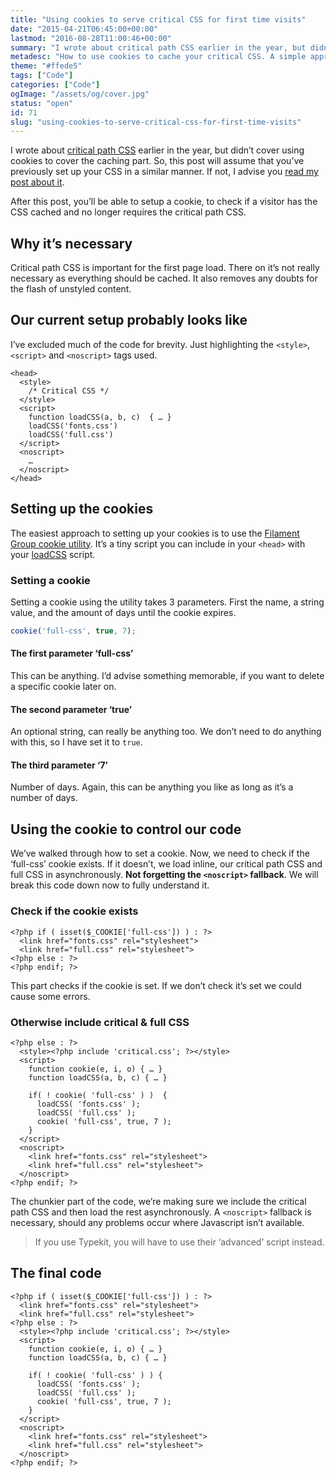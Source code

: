 ```yaml
---
title: "Using cookies to serve critical CSS for first time visits"
date: "2015-04-21T06:45:00+00:00"
lastmod: "2016-08-28T11:00:46+00:00"
summary: "I wrote about critical path CSS earlier in the year, but didn’t cover using cookies to cover the caching part. So, this post will assume that you’ve previously set up your CSS in a similar manner. If not, I advise you read my post about it.After this post, you’ll be able to setup a cookie, to check if a visitor has the CSS cached and no longer requires the critical path CSS."
metadesc: "How to use cookies to cache your critical CSS. A simple approach involving making your CSS asynchronous, applying a cookie and checking for it."
theme: "#ffede5"
tags: ["Code"]
categories: ["Code"]
ogImage: "/assets/og/cover.jpg"
status: "open"
id: 71
slug: "using-cookies-to-serve-critical-css-for-first-time-visits"
---
```


I wrote about [critical path CSS](http://iamsteve.me/blog/entry/critical-asynchronous-css) earlier in the year, but didn’t cover using cookies to cover the caching part. So, this post will assume that you’ve previously set up your CSS in a similar manner. If not, I advise you [read my post about it](http://iamsteve.me/blog/entry/critical-asynchronous-css).

After this post, you’ll be able to setup a cookie, to check if a visitor has the CSS cached and no longer requires the critical path CSS.

## Why it’s necessary
Critical path CSS is important for the first page load. There on it’s not really necessary as everything should be cached. It also removes any doubts for the flash of unstyled content.

## Our current setup probably looks like
I’ve excluded much of the code for brevity. Just highlighting the `<style>`, `<script>` and `<noscript>` tags used.

```{.language-markup .language-javascript}
<head>
  <style>
    /* Critical CSS */
  </style>
  <script>
    function loadCSS(a, b, c)  { … }
    loadCSS('fonts.css')
    loadCSS('full.css')
  </script>
  <noscript>
    …
  </noscript>
</head>
```

## Setting up the cookies
The easiest approach to setting up your cookies is to use the [Filament Group cookie utility](https://github.com/filamentgroup/cookie). It’s a tiny script you can include in your `<head>` with your [loadCSS](https://github.com/filamentgroup/loadCSS) script.

### Setting a cookie
Setting a cookie using the utility takes 3 parameters. First the name, a string value, and the amount of days until the cookie expires.

```javascript
cookie('full-css', true, 7);
```

#### The first parameter ‘full-css’
This can be anything. I’d advise something memorable, if you want to delete a specific cookie later on. 

#### The second parameter ‘true’
An optional string, can really be anything too. We don’t need to do anything with this, so I have set it to `true`.

#### The third parameter ‘7’
Number of days. Again, this can be anything you like as long as it’s a number of days. 

## Using the cookie to control our code
We’ve walked through how to set a cookie. Now, we need to check if the ‘full-css’ cookie exists. If it doesn’t, we load inline, our critical path CSS and full CSS in asynchronously. **Not forgetting the `<noscript>` fallback**.  We will break this code down now to fully understand it.

### Check if the cookie exists

```{.language-php .language-markup}
<?php if ( isset($_COOKIE['full-css']) ) : ?>
  <link href="fonts.css" rel="stylesheet">
  <link href="full.css" rel="stylesheet">
<?php else : ?>
<?php endif; ?>
```

This part checks if the cookie is set. If we don’t check it’s set we could cause some errors.

### Otherwise include critical & full CSS
```{.language-php .language-markup}
<?php else : ?>
  <style><?php include 'critical.css'; ?></style>
  <script>
    function cookie(e, i, o) { … }
    function loadCSS(a, b, c) { … }

    if( ! cookie( 'full-css' ) )  {
      loadCSS( 'fonts.css' );
      loadCSS( 'full.css' );
      cookie( 'full-css', true, 7 );
    }
  </script>
  <noscript>
    <link href="fonts.css" rel="stylesheet">
    <link href="full.css" rel="stylesheet">
  </noscript>
<?php endif; ?>
```

The chunkier part of the code, we’re making sure we include the critical path CSS and then load the rest asynchronously. A `<noscript>` fallback is necessary, should any problems occur where Javascript isn’t available.

> If you use Typekit, you will have to use their ‘advanced’ script instead.

## The final code
```{.language-markup .language-php .language-javascript}
<?php if ( isset($_COOKIE['full-css']) ) : ?>
  <link href="fonts.css" rel="stylesheet">
  <link href="full.css" rel="stylesheet">
<?php else : ?>
  <style><?php include 'critical.css'; ?></style>
  <script>
    function cookie(e, i, o) { … }
    function loadCSS(a, b, c) { … }

    if( ! cookie( 'full-css' ) ) {
      loadCSS( 'fonts.css' );
      loadCSS( 'full.css' );
      cookie( 'full-css', true, 7 );
    }
  </script>
  <noscript>
    <link href="fonts.css" rel="stylesheet">
    <link href="full.css" rel="stylesheet">
  </noscript>
<?php endif; ?>
```
